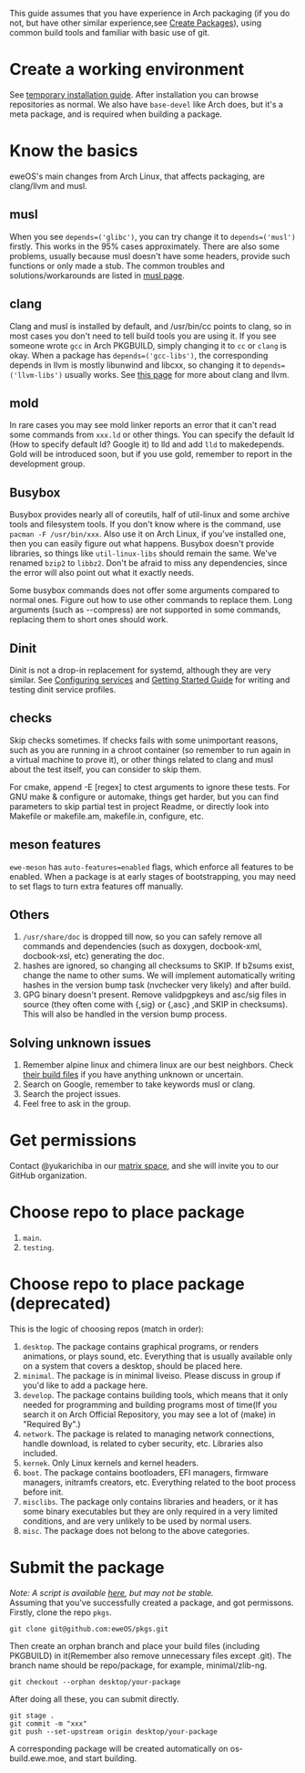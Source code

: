 This guide assumes that you have experience in Arch packaging (if you do not, but have other similar experience,see [Create Packages](https://os-wiki.ewe.moe/A%20quick%20tour%20through%20writing%20PKGBUILD.md)), using common build tools and familiar with basic use of git.

# Create a working environment
See [temporary installation guide](https://os-wiki.ewe.moe/temporary-installation-guide.md). After installation you can browse repositories as normal. We also have `base-devel` like Arch does, but it's a meta package, and is required when building a package.

# Know the basics
eweOS's main changes from Arch Linux, that affects packaging, are clang/llvm and musl.      

## musl
When you see `depends=('glibc')`, you can try change it to `depends=('musl')` firstly. This works in the 95% cases approximately. There are also some problems, usually because musl doesn't have some headers, provide such functions or only made a stub. The common troubles and solutions/workarounds are listed in [musl page](https://os-wiki.ewe.moe/musl).

## clang
Clang and musl is installed by default, and /usr/bin/cc points to clang, so in most cases you don't need to tell build tools you are using it. If you see someone wrote `gcc` in Arch PKGBUILD, simply changing it to `cc` or `clang` is okay. When a package has `depends=('gcc-libs')`, the corresponding depends in llvm is mostly libunwind and libcxx, so changing it to `depends=('llvm-libs')` usually works. See [this page](https://os-wiki.ewe.moe/llvm) for more about clang and llvm.

## mold
In rare cases you may see mold linker reports an error that it can't read some commands from `xxx.ld` or other things. You can specify the default ld (How to specify default ld? Google it) to lld and add `lld` to makedepends. Gold will be introduced soon, but if you use gold, remember to report in the development group.

## Busybox
Busybox provides nearly all of coreutils, half of util-linux and some archive tools and filesystem tools. If you don't know where is the command, use `pacman -F /usr/bin/xxx`. Also use it on Arch Linux, if you've installed one, then you can easily figure out what happens. Busybox doesn't provide libraries, so things like `util-linux-libs` should remain the same. We've renamed `bzip2` to `libbz2`. Don't be afraid to miss any dependencies, since the error will also point out what it exactly needs.

Some busybox commands does not offer some arguments compared to normal ones. Figure out how to use other commands to replace them. Long arguments (such as --compress) are not supported in some commands, replacing them to short ones should work.

## Dinit
Dinit is not a drop-in replacement for systemd, although they are very similar. See [Configuring services](https://github.com/davmac314/dinit#configuring-services) and [Getting Started Guide](https://github.com/davmac314/dinit/blob/master/doc/getting_started.md) for writing and testing dinit service profiles.

## checks
Skip checks sometimes. If checks fails with some unimportant reasons, such as you are running in a chroot container (so remember to run again in a virtual machine to prove it), or other things related to clang and musl about the test itself, you can consider to skip them.

For cmake, append -E [regex] to ctest arguments to ignore these tests. For GNU make & configure or automake, things get harder, but you can find parameters to skip partial test in project Readme, or directly look into Makefile or makefile.am, makefile.in, configure, etc. 

## meson features

`ewe-meson` has `auto-features=enabled` flags, which enforce all features to be enabled. When a package is at early stages of bootstrapping, you may need to set flags to turn extra features off manually.

## Others
1. `/usr/share/doc` is dropped till now, so you can safely remove all commands and dependencies (such as doxygen, docbook-xml, docbook-xsl, etc) generating the doc.
2. hashes are ignored, so changing all checksums to SKIP. If b2sums exist, change the name to other sums. We will implement automatically writing hashes in the version bump task (nvchecker very likely) and after build.
3. GPG binary doesn't present. Remove validpgpkeys and asc/sig files in source (they often come with {,sig} or {,asc} ,and SKIP in checksums). This will also be handled in the version bump process.

## Solving unknown issues
1. Remember alpine linux and chimera linux are our best neighbors. Check [their build files](https://os-wiki.ewe.moe/Other%20similar%20distros%20and%20projects.md) if you have anything unknown or uncertain.
2. Search on Google, remember to take keywords musl or clang.
3. Search the project issues.
4. Feel free to ask in the group.

# Get permissions
Contact @yukarichiba in our [matrix space](https://matrix.to/#/#os:ewe.moe), and she will invite you to our GitHub organization.

# Choose repo to place package

1. `main`.
2. `testing`.

# Choose repo to place package (deprecated)

This is the logic of choosing repos (match in order):        
1. `desktop`. The package contains graphical programs, or renders animations, or plays sound, etc. Everything that is usually available only on a system that covers a desktop, should be placed here.
2. `minimal`. The package is in minimal liveiso. Please discuss in group if you'd like to add a package here.
3. `develop`. The package contains building tools, which means that it only needed for programming and building programs most of time(If you search it on Arch Official Repository, you may see a lot of (make) in "Required By".)
4. `network`. The package is related to managing network connections, handle download, is related to cyber security, etc. Libraries also included.
5. `kernek`. Only Linux kernels and kernel headers.
6. `boot`. The package contains bootloaders, EFI managers, firmware managers, initramfs creators, etc. Everything related to the boot process before init.
7. `misclibs`. The package only contains libraries and headers, or it has some binary executables but they are only required in a very limited conditions, and are very unlikely to be used by normal users.
8. `misc`. The package does not belong to the above categories.

# Submit the package
_Note: A script is available [here](https://github.com/eweOS/useful-scripts/blob/main/pkg-submit/pkg-submit.sh), but may not be stable._         
Assuming that you've successfully created a package, and got permissons.        
Firstly, clone the repo `pkgs`.
```
git clone git@github.com:eweOS/pkgs.git
```
Then create an orphan branch and place your build files (including PKGBUILD) in it(Remember also remove unnecessary files except .git). The branch name should be repo/package, for example, minimal/zlib-ng.
```
git checkout --orphan desktop/your-package
```
After doing all these, you can submit directly.
```
git stage .
git commit -m "xxx"
git push --set-upstream origin desktop/your-package
```
A corresponding package will be created automatically on os-build.ewe.moe, and start building.